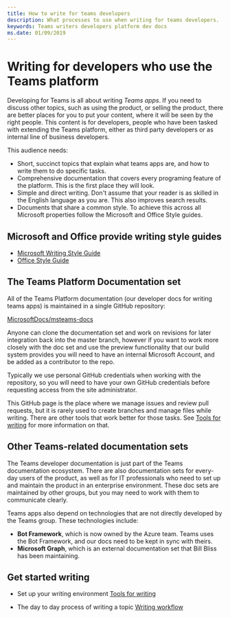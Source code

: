 ```yaml
---
title: How to write for teams developers
description: What processes to use when writing for teams developers. 
keywords: Teams writers developers platform dev docs
ms.date: 01/09/2019
---
```

# Writing for developers who use the Teams platform

Developing for Teams is all about writing *Teams apps*. If you need to discuss other topics, such as using the product, or selling the product, there are better places for you to put your content, where it will be seen by the right people.
This content is for developers, people who have been tasked with extending the Teams platform, either as third party developers or as internal line of business developers.

This audience needs:

- Short, succinct topics that explain what teams apps are, and how to write them to do specific tasks.
- Comprehensive documentation that covers every programing feature of the platform. This is the first place they will look.
- Simple and direct writing. Don't assume that your reader is as skilled in the English language as you are. This also improves search results.
- Documents that share a common style. To achieve this across all Microsoft properties follow the Microsoft and Office Style guides.

## Microsoft and Office provide writing style guides

- [Microsoft Writing Style Guide](https://worldready.cloudapp.net/Styleguide/Read?id=2700&topicid=29021)
- [Office Style Guide](https://aka.ms/officestyleguide)

## The Teams Platform Documentation set

All of the Teams Platform documentation (our developer docs for writing teams apps) is maintained in a single GitHub repository:

[MicrosoftDocs/msteams-docs](https://github.com/MicrosoftDocs/msteams-docs)

Anyone can clone the documentation set and work on revisions for later integration back into the master branch, however if you want to work more closely with the doc set and use the preview functionality that our build system provides you will need to have an internal Microsoft Account, and be added as a contributor to the repo.

Typically we use personal GitHub credentials when working with the repository, so you will need to have your own GitHub credentials before requesting access from the site administrator.

This GitHub page is the place where we manage issues and review pull requests, but it is rarely used to create branches and manage files while writing. There are other tools that work better for those tasks. See [Tools for writing](`/documentation-workflow/tools-for-writing) for more information on that.

## Other Teams-related documentation sets

The Teams developer documentation is just part of the Teams documentation ecosystem. There are also documentation sets for every-day users of the product, as well as for IT professionals who need to set up and maintain the product in an enterprise environment. These doc sets are maintained by other groups, but you may need to work with them to communicate clearly.

Teams apps also depend on technologies that are not directly developed by the Teams group. These technologies include:

- **Bot Framework**, which is now owned by the Azure team. Teams uses the Bot Framework, and our docs need to be kept in sync with theirs.
- **Microsoft Graph**, which is an external documentation set that Bill Bliss has been maintaining.

## Get started writing

- Set up your writing environment [Tools for writing](`/documentation-workflow/tools-for-writing)

- The day to day process of writing a topic [Writing workflow](`/documentation-workflow/writing-workflow)